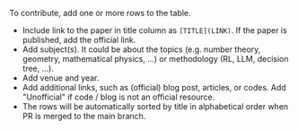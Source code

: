 To contribute, add one or more rows to the table.

- Include link to the paper in title column as `[TITLE](LINK)`. If the paper is published, add the official link.
- Add subject(s). It could be about the topics (e.g. number theory, geometry, mathematical physics, ...) or methodology (RL, LLM, decision tree, ...).
- Add venue and year.
- Add additional links, such as (official) blog post, articles, or codes. Add "Unofficial" if code / blog is not an official resource.
- The rows will be automatically sorted by title in alphabetical order when PR is merged to the main branch.
